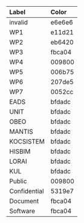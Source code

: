 Label | Color
:-----|:------
invalid | e6e6e6  
WP1 | e11d21  
WP2 | eb6420  
WP3 | fbca04  
WP4 | 009800  
WP5 | 006b75  
WP6 | 207de5  
WP7 | 0052cc  
EADS | bfdadc  
UNIT | bfdadc  
OBEO | bfdadc  
MANTIS | bfdadc  
KOCSISTEM | bfdadc  
HISBIM | bfdadc  
LORAI | bfdadc  
KUL | bfdadc  
Public | 009800  
Confidential | 5319e7  
Document | fbca04  
Software |fbca04  
